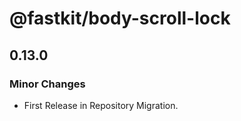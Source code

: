 # @fastkit/body-scroll-lock

## 0.13.0

### Minor Changes

- First Release in Repository Migration.
